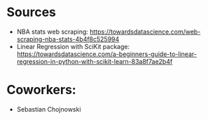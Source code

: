 # Sources
 - NBA stats web scraping: https://towardsdatascience.com/web-scraping-nba-stats-4b4f8c525994
 - Linear Regression with SciKit package: https://towardsdatascience.com/a-beginners-guide-to-linear-regression-in-python-with-scikit-learn-83a8f7ae2b4f
 
 # Coworkers:
  - Sebastian Chojnowski
